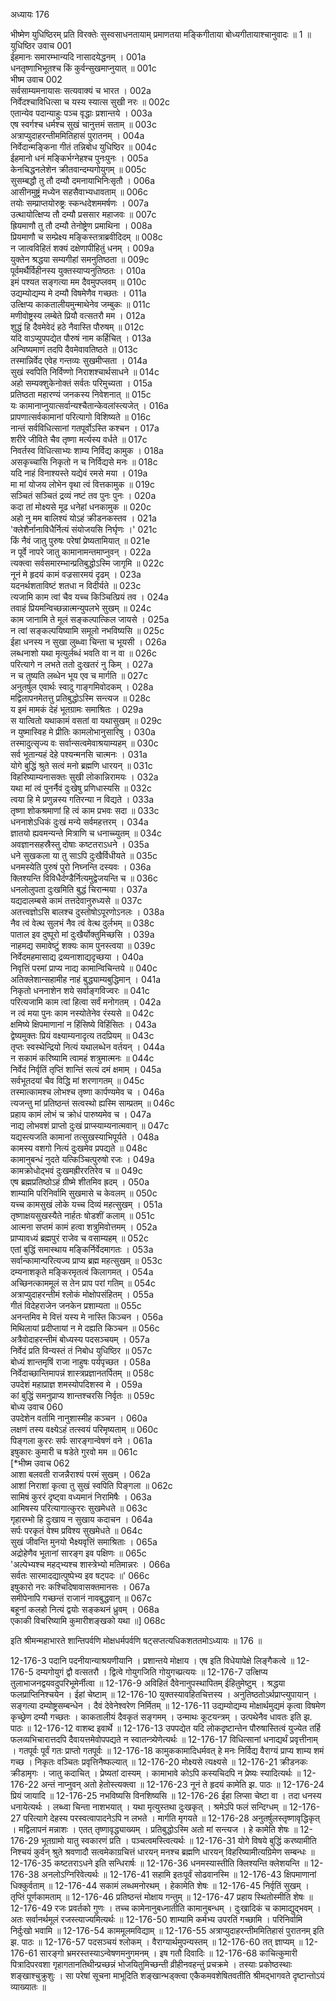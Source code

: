 अध्यायः 176

भीष्मेण युधिष्ठिरम् प्रति विरक्तेः सुस्वसाधनतायाम् प्रमाणतया मङ्किगीताया बोध्यगीतायाश्चानुवादः ॥ 1 ॥
युधिष्ठिर उवाच 	001  
ईहमानः समारम्भान्यदि नासादयेद्धनम् ।	001a  
धनतृष्णाभिभूतश्च किं कुर्वन्सुखमाप्नुयात् ॥	001c  
भीष्म उवाच 	002  
सर्वसाम्यमनायासः सत्यवाक्यं च भारत ।	002a  
निर्वेदश्चाविधित्सा च यस्य स्यात्स सुखी नरः ॥	002c  
एतान्येव पदान्याहुः पञ्च वृद्धाः प्रशान्तये ।	003a  
एष स्वर्गश्च धर्मश्च सुखं चानुत्तमं सताम् ॥	003c  
अत्राप्युदाहरन्तीममितिहासं पुरातनम् ।	004a  
निर्वेदान्मङ्किना गीतं तन्निबोध युधिष्ठिर ॥	004c  
ईहमानो धनं मङ्किर्भग्नेहश्च पुनःपुनः ।	005a  
केनचिद्धनलेशेन क्रीतवान्दम्यगोयुगम् ॥	005c  
सुसम्बद्धौ तु तौ दम्यौ दमनायाभिनिःसृतौ ।	006a  
आसीनमुष्ट्रं मध्येन सहसैवाभ्यधावताम् ॥	006c  
तयोः सम्प्राप्तयोरुष्ट्रः स्कन्धदेशममर्षणः ।	007a  
उत्थायोत्क्षिप्य तौ दम्यौ प्रससार महाजवः ॥	007c  
ह्रियमाणौ तु तौ दम्यौ तेनोष्ट्रेण प्रमाथिना ।	008a  
प्रियमाणौ च सम्प्रेक्ष्य मङ्किस्तत्राब्रवीदिदम् ॥	008c  
न जात्वविहितं शक्यं दक्षेणापीहितुं धनम् ।	009a  
युक्तेन श्रद्धया सम्यगीहां समनुतिष्ठता ॥	009c  
पूर्वमर्थैर्विहीनस्य युक्तस्याप्यनुतिष्ठतः ।	010a  
इमं पश्यत सङ्गत्या मम दैवमुपप्लवम् ॥	010c  
उद्यम्योद्यम्य मे दम्यौ विषमेणैव गच्छतः ।	011a  
उत्क्षिप्य काकतालीयमुन्माथेनेव जम्बुकः ॥	011c  
मणीवोष्ट्रस्य लम्बेते प्रियौ वत्सतरौ मम ।	012a  
शुद्धं हि दैवमेवेदं हठे नैवास्ति पौरुषम् ॥	012c  
यदि वाऽप्युपपद्येत पौरुषं नाम कर्हिचित् ।	013a  
अन्विष्यमाणं तदपि दैवमेवावतिष्ठते ॥	013c  
तस्मान्निर्वेद एवेह गन्तव्यः सुखमीप्सता ।	014a  
सुखं स्वपिति निर्विण्णो निराशश्चार्थसाधने ॥	014c  
अहो सम्यक्शुकेनोक्तं सर्वतः परिमुच्यता ।	015a  
प्रतिष्ठता महारण्यं जनकस्य निवेशनात् ॥	015c  
यः कामानाप्नुयात्सर्वान्यश्चैतान्केवलांस्त्यजेत् ।	016a  
प्रापणात्सर्वकामानां परित्यागो विशिष्यते ॥	016c  
नान्तं सर्वविधित्सानां गतपूर्वोऽस्ति कश्चन ।	017a  
शरीरे जीविते चैव तृष्णा मर्त्यस्य वर्धते ॥	017c  
निवर्तस्व विधित्साभ्यः शाम्य निर्विद्य कामुक ।	018a  
असकृच्चासि निकृतो न च निर्विद्यसे मनः ॥	018c  
यदि नाहं विनाश्यस्ते यद्येवं रमसे मया ।	019a  
मा मां योजय लोभेन वृथा त्वं वित्तकामुक ॥	019c  
सञ्चितं सञ्चितं द्रव्यं नष्टं तव पुनः पुनः ।	020a  
कदा तां मोक्ष्यसे मूढ धनेहां धनकामुक ॥	020c  
अहो नु मम बालिश्यं योऽहं क्रीडनकस्तव ।	021a  
\'क्लेशैर्नानाविधैर्नित्यं संयोजयसि निर्घृणः ।\'	021c  
किं नैवं जातु पुरुषः परेषां प्रेष्यतामियात् ॥	021e  
न पूर्वे नापरे जातु कामानामन्तमाप्नुवन् ।	022a  
त्यक्त्वा सर्वसमारम्भान्प्रतिबुद्धोऽस्मि जागृमि ॥	022c  
नूनं मे हृदयं कामं वज्रसारमयं दृढम् ।	023a  
यदनर्थशताविष्टं शतधा न विदीर्यते ॥	023c  
त्यजामि काम त्वां चैव यच्च किञ्चित्प्रियं तव ।	024a  
तवाहं प्रियमन्विच्छन्नात्मन्युपलभे सुखम् ॥	024c  
काम जानामि ते मूलं सङ्कल्पात्किल जायसे ।	025a  
न त्वां सङ्कल्पयिष्यामि समूलो नभविष्यसि ॥	025c  
ईहा धनस्य न सुखा लुब्ध्वा चिन्ता च भूयसी ।	026a  
लब्धनाशो यथा मृत्युर्लब्धं भवति वा न वा ॥	026c  
परित्यागे न लभते ततो दुःखतरं नु किम् ।	027a  
न च तुष्यति लब्धेन भूय एव च मार्गति ॥	027c  
अनुतर्षुल एवार्थः स्वादु गाङ्गमिवोदकम् ।	028a  
मद्विलापनमेतत्तु प्रतिबुद्धोऽस्मि सन्त्यज ॥	028c  
य इमं मामकं देहं भूतग्रामः समाश्रितः ।	029a  
स यात्वितो यथाकामं वसतां वा यथासुखम् ॥	029c  
न युष्मास्विह मे प्रीतिः कामलोभानुसारिषु ।	030a  
तस्मादुत्सृज्य वः सर्वान्सत्वमेवाश्रयाम्यहम् ॥	030c  
सर्व भूतान्यहं देहे पश्यन्मनसि चात्मनः ।	031a  
योगे बुद्धिं श्रुते सत्वं मनो ब्रह्मणि धारयन् ॥	031c  
विहरिष्याम्यनासक्तः सुखी लोकान्निरामयः ।	032a  
यथा मां त्वं पुनर्नैवं दुःखेषु प्रणिधास्यसि ॥	032c  
त्वया हि मे प्रणुन्नस्य गतिरन्या न विद्यते ।	033a  
तृष्णा शोकश्रमाणां हि त्वं काम प्रभवः सदा ॥	033c  
धननाशेऽधिकं दुःखं मन्ये सर्वमहत्तरम् ।	034a  
ज्ञातयो ह्यवमन्यन्ते मित्राणि च धनाच्च्युतम् ॥	034c  
अवज्ञानसहस्रैस्तु दोषाः कष्टतराऽधने ।	035a  
धने सुखकला या तु साऽपि दुःखैर्विधीयते ॥	035c  
धनमस्येति पुरुषं पुरो निघ्नन्ति दस्यवः ।	036a  
क्लिश्यन्ति विविधैर्दण्डैर्नित्यमुद्वेजयन्ति च ॥	036c  
धनलोलुपता दुःखमिति बुद्धं चिरान्मया ।	037a  
यद्यदालम्बसे कामं तत्तदेवानुरुध्यसे ॥	037c  
अतत्त्वज्ञोऽसि बालश्च दुस्तोषोऽपूरणोऽनलः ।	038a  
नैव त्वं वेत्थ सुलभं नैव त्वं वेत्थ दुर्लभम् ॥	038c  
पाताल इव दुष्पूरो मां दुःखैर्योक्तुमिच्छसि ।	039a  
नाहमद्य समावेष्टुं शक्यः काम पुनस्त्वया ॥	039c  
निर्वेदमहमासाद्य द्रव्यनाशाद्यदृच्छया ।	040a  
निवृत्तिं परमां प्राप्य नाद्य कामान्विचिन्तये ॥	040c  
अतिक्लेशान्सहामीह नाहं बुद्ध्याम्यबुद्धिमान् ।	041a  
निकृतो धननाशेन शये सर्वाङ्गविज्वरः ॥	041c  
परित्यजामि काम त्वां हित्वा सर्वं मनोगतम् ।	042a  
न त्वं मया पुनः काम नस्योतेनेव रंस्यसे ॥	042c  
क्षमिष्ये क्षिपमाणानां न हिंसिष्ये विहिंसितः ।	043a  
द्वेष्यमुक्तः प्रियं वक्ष्याम्यनादृत्य तदप्रियम् ॥	043c  
तृप्तः स्वस्थेन्द्रियो नित्यं यथालब्धेन वर्तयन् ।	044a  
न सकामं करिष्यामि त्वामहं शत्रुमात्मनः ॥	044c  
निर्वेदं निर्वृतिं तृप्तिं शान्तिं सत्यं दमं क्षमाम् ।	045a  
सर्वभूतदयां चैव विद्धि मां शरणागतम् ॥	045c  
तस्मात्कामश्च लोभश्च तृष्णा कार्पण्यमेव च ।	046a  
त्यजन्तु मां प्रतिष्ठन्तं सत्वस्थो ह्यस्मि साम्प्रतम् ॥	046c  
प्रहाय कामं लोभं च क्रोधं पारुष्यमेव च ।	047a  
नाद्य लोभवशं प्राप्तो दुःखं प्राप्स्याम्यनात्मवान् ॥	047c  
यद्यस्त्यजति कामानां तत्सुखस्याभिपूर्यते ।	048a  
कामस्य वशगो नित्यं दुःखमेव प्रपद्यते ॥	048c  
कामानुबन्धं नुदते यत्किञ्चित्पुरुषो रजः ।	049a  
कामक्रोधोद्भवं दुःखमह्रीररतिरेव च ॥	049c  
एष ब्रह्मप्रतिष्ठोऽहं ग्रीष्मे शीतमिव ह्रदम् ।	050a  
शाम्यामि परिनिर्वामि सुखमासे च केवलम् ॥	050c  
यच्च कामसुखं लोके यच्च दिव्यं महत्सुखम् ।	051a  
तृष्णाक्षयसुखस्यैते नार्हतः षोडशीं कलाम् ॥	051c  
आत्मना सप्तमं कामं हत्वा शत्रुमिवोत्तमम् ।	052a  
प्राप्यावध्यं ब्रह्मपुरं राजेव च वसाम्यहम् ॥	052c  
एतां बुद्धिं समास्थाय मङ्किर्निर्वेदमागतः ।	053a  
सर्वान्कामान्परित्यज्य प्राप्य ब्रह्म महत्सुखम् ॥	053c  
दम्यनाशकृते मङ्किरमृतत्वं किलागमत् ।	054a  
अच्छिनत्काममूलं स तेन प्राप परां गतिम् ॥	054c  
अत्राप्युदाहरन्तीमं श्लोकं मोक्षोपसंहितम् ।	055a  
गीतं विदेहराजेन जनकेन प्रशाम्यता ॥	055c  
अनन्तमिव मे वित्तं यस्य मे नास्ति किञ्चन ।	056a  
मिथिलायां प्रदीप्तायां न मे दह्यति किञ्चन ॥	056c  
अत्रैवोदाहरन्तीमं बोध्यस्य पदसञ्चयम् ।	057a  
निर्वेदं प्रति विन्यस्तं तं निबोध युधिष्ठिर ॥	057c  
बोध्यं शान्तमृषिं राजा नाहुषः पर्यपृच्छत ।	058a  
निर्वेदाच्छान्तिमापन्नं शास्त्रप्रज्ञानतर्पितम् ॥	058c  
उपदेशं महाप्राज्ञ शमस्योपदिशस्व मे ।	059a  
कां बुद्धिं समनुप्राप्य शान्तश्चरसि निर्वृतः ॥	059c  
बोध्य उवाच 	060  
उपदेशेन वर्तामि नानुशास्मीह कञ्चन ।	060a  
लक्षणं तस्य वक्ष्येऽहं तत्स्वयं परिमृष्यताम् ॥	060c  
पिङ्गला कुररः सर्पः सारङ्गान्वेषणं वने ।	061a  
इषुकारः कुमारी च षडेते गुरवो मम ॥	061c  
[*भीष्म उवाच 	062  
आशा बलवती राजन्नैराश्यं परमं सुखम् ।	062a  
आशां निराशां कृत्वा तु सुखं स्वपिति पिङ्गला ॥	062c  
सामिषं कुररं दृष्ट्वा वध्यमानं निरामिषैः ।	063a  
आमिषस्य परित्यागात्कुररः सुखमेधते ॥	063c  
गृहारम्भो हि दुःखाय न सुखाय कदाचन ।	064a  
सर्पः परकृतं वेश्म प्रविश्य सुखमेधते ॥	064c  
सुखं जीवन्ति मुनयो भैक्ष्यवृत्तिं समाश्रिताः ।	065a  
अद्रोहेणैव भूतानां सारङ्ग इव पक्षिणः ॥	065c  
\'अल्पेभ्यश्च महद्भ्यश्च शास्त्रेभ्यो मतिमान्नरः ।	066a  
सर्वतः सारमादद्यात्पुष्पेभ्य इव षट्पदः ॥\'	066c  
इषुकारो नरः कश्चिदिषावासक्तमानसः ।	067a  
समीपेनापि गच्छन्तं राजानं नावबुद्धवान् ॥	067c  
बहूनां कलहो नित्यं द्वयोः सङ्कथनं ध्रुवम् ।	068a  
एकाकी विचरिष्यामि कुमारीशङ्खको यथा ॥] 	068c  

इति श्रीमन्महाभारते शान्तिपर्वणि मोक्षधर्मपर्वणि षट्सप्तत्यधिकशततमोऽध्यायः ॥ 176 ॥

12-176-3 पदानि पदनीयान्याश्रयणीयानि । प्रशान्तये मोक्षाय । एष इति विधेयापेक्षे लिङ्गैकत्वे ॥ 12-176-5 दम्यगोयुगं द्वौ वत्सतरौ । द्वित्वे गोयुगजिति गोयुगच्प्रत्ययः ॥ 12-176-7 उत्क्षिप्य तुलाभाजनद्वयवदुपरिभूमेर्नीत्वा ॥ 12-176-9 अविहितं दैवेनानुपस्थापितम् ईहितुमेष्टुम् । श्रद्धया फलप्राप्तिनिश्चयेन । ईहां चेष्टाम् ॥ 12-176-10 युक्तस्यावहितचित्तस्य । अनुतिष्ठतोऽर्थप्राप्त्युपायान् । सङ्गत्या दम्योष्ट्रसम्बन्धेन । दैवं देवेनेश्वरेण निर्मितम् ॥ 12-176-11 उद्यम्योद्यम्य मोक्षार्थमुद्यमं कृत्वा विषमेण कृच्छ्रेण दम्यौ गच्छतः । काकतालीयं दैवकृतं सङ्गमम् । उन्माथः कूटयन्त्रम् । उत्पथेनैव धावतः इति झ. पाठः ॥ 12-176-12 वाशब्द इवार्थे ॥ 12-176-13 उपपद्येत यदि लोकदृष्टान्तेन पौरुषास्तित्वं युज्येत तर्हि फलव्यभिचारात्तदपि दैवायत्तमेवोपपद्यते न स्वातन्त्र्येणेत्यर्थः ॥ 12-176-17 विधित्सानां धनाद्यर्थं प्रवृत्तीनाम् । गतपूर्वः पूर्वं गतः प्राप्तो गतपूर्वः ॥ 12-176-18 कामुककामादिधर्मवत् हे मनः निर्विद्य वैराग्यं प्राप्य शाम्य शमं गच्छ । निकृतः वञ्चितः प्रवृत्तिनैष्फल्यात् ॥ 12-176-20 मोक्ष्यसे त्यक्ष्यसे ॥ 12-176-21 क्रीडनकः क्रीडामृगः । जातु कदाचित् । प्रेष्यतां दास्यम् । कामाभावे कोऽपि कस्यचिदपि न प्रेष्यः स्यादित्यर्थः ॥ 12-176-22 अन्तं नाप्नुवन् अतो हेतोस्त्यक्त्वा ॥ 12-176-23 नूनं ते हृदयं कामेति झ. पाठः ॥ 12-176-24 प्रियं जायादि ॥ 12-176-25 नभविष्यसि विनशिष्यसि ॥ 12-176-26 ईहा लिप्सा चेष्टा वा । तदा धनस्य धनायेत्यर्थः । लब्ध्वा चिन्ता नाशभयात् । यथा मृत्युस्तथा दुःखकृत् । श्रमेऽपि फलं सन्दिग्धम् ॥ 12-176-27 परित्यागे देहस्य परस्वत्वापादनेऽपि न लभते । मार्गति मृगयते ॥ 12-176-28 अनुतर्षुलस्तृष्णावृद्धिकृत् । मद्विलापनं मन्नाशः । एतत् तृष्णावृद्ध्याख्यम् । प्रतिबुद्धोऽस्मि अतो मां सन्त्यज । हे कामेति शेषः ॥ 12-176-29 भूतग्रामो यातु स्वकारणं प्रति । पञ्चत्वमस्त्वित्यर्थः ॥ 12-176-31 योगे विषये बुद्धिं करष्यामीति निश्चयं कुर्वन् श्रुते श्रवणादौ सत्वमेकाग्रचित्तं धारयन् मनश्च ब्रह्मणि धारयन् विहरिष्यामीत्यग्रिमेण सम्बन्धः ॥ 12-176-35 कष्टतराऽधने इति सन्धिरार्षः ॥ 12-176-36 धनमस्यास्तीति क्लिश्यन्ति क्लेशयन्ति ॥ 12-176-38 अनलोऽग्निरिवेत्यर्थः ॥ 12-176-41 सहामि इतःपूर्वं सोढवानस्मि ॥ 12-176-43 क्षिपमाणानां धिक्कुर्वताम् ॥ 12-176-44 सकामं लब्धमनोरथम् । हेकामेति शेषः ॥ 12-176-45 निर्वृतिं सुखम् । तृप्तिं पूर्णकामताम् ॥ 12-176-46 प्रतिष्ठन्तं मोक्षाय गन्तुम् ॥ 12-176-47 प्रहाय स्थितोस्मीति शेषः ॥ 12-176-49 रजः प्रवर्तको गुणः । तच्च कामेनानुबध्नातीति कामानुबन्धम् । दुःखादिकं च कामाद्युद्भवम् । अतः सर्वानर्थमूलं रजस्त्याज्यमित्यर्थः ॥ 12-176-50 शाम्यामि कर्मभ्य उपरतिं गच्छामि । परिनिर्वामि निर्दुःखो भवामि ॥ 12-176-54 काममूलमविद्याम् ॥ 12-176-55 अत्राप्युदाहरन्तीममितिहासं पुरातनम् इति झ. पाठः ॥ 12-176-57 पदसञ्चयं श्लोकम् । वैराग्यार्थमुपन्यस्तम् ॥ 12-176-60 तत् ज्ञाप्यम् ॥ 12-176-61 सारङ्गो भ्रमरस्तस्याऽन्वेषणमनुगमनम् । इष गतौ दिवादिः ॥ 12-176-68 काचित्कुमारी पित्रादिपरवशा गृहागतानतिथीन्प्रच्छन्नं भोजयितुमिच्छन्ती व्रीहीनवहन्तुं प्रचक्रमे । तस्याः प्रकोष्ठस्थाः शङ्खाश्चुक्रुशुः । सा परेषां सूचना माभूदिति शङ्खान्भड्क्त्वा एकैकमवशेषितवतीति श्रीमद्भागवते दृष्टान्तोऽयं व्याख्यातः ॥
